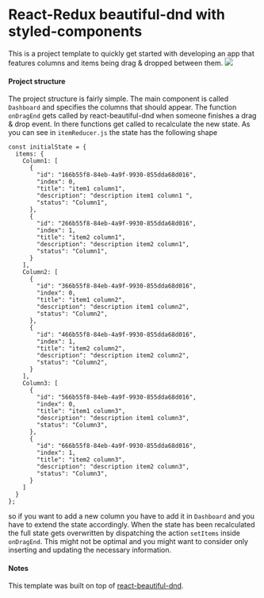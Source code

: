 # React-Redux beautiful-dnd with styled-components
This is a project template to quickly get started with developing an app that features columns and items being drag & dropped
between them.
![](propulsion_template.gif)
#### Project structure
The project structure is fairly simple.
The main component is called `Dashboard` and specifies the columns that should appear.
The function `onDragEnd` gets called by react-beautiful-dnd when someone finishes a drag & drop event. 
In there functions get called to recalculate the new state. As you can see in `itemReducer.js` the state has the following shape
```
const initialState = {
  items: {
    Column1: [
      {
        "id": "166b55f8-84eb-4a9f-9930-855dda68d016",
        "index": 0,
        "title": "item1 column1",
        "description": "description item1 column1 ",
        "status": "Column1",
      },
      {
        "id": "266b55f8-84eb-4a9f-9930-855dda68d016",
        "index": 1,
        "title": "item2 column1",
        "description": "description item2 column1",
        "status": "Column1",
      }
    ],
    Column2: [
      {
        "id": "366b55f8-84eb-4a9f-9930-855dda68d016",
        "index": 0,
        "title": "item1 column2",
        "description": "description item1 column2",
        "status": "Column2",
      },
      {
        "id": "466b55f8-84eb-4a9f-9930-855dda68d016",
        "index": 1,
        "title": "item2 column2",
        "description": "description item2 column2",
        "status": "Column2",
      }
    ],
    Column3: [
      {
        "id": "566b55f8-84eb-4a9f-9930-855dda68d016",
        "index": 0,
        "title": "item1 column3",
        "description": "description item1 column3",
        "status": "Column3",
      },
      {
        "id": "666b55f8-84eb-4a9f-9930-855dda68d016",
        "index": 1,
        "title": "item2 column3",
        "description": "description item2 column3",
        "status": "Column3",
      }
    ]
  }
};
```
so if you want to add a new column you have to add it in `Dashboard` and you have to extend the state accordingly.
When the state has been recalculated the full state gets overwritten by dispatching the action `setItems` inside `onDragEnd`.
This might not be optimal and you might want to consider only inserting and updating the necessary information. 

####  Notes
This template was built on top of [react-beautiful-dnd](https://github.com/atlassian/react-beautiful-dnd).
